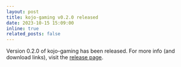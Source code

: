 ```yaml
---
layout: post
title: kojo-gaming v0.2.0 released
date: 2023-10-15 15:09:00
inline: true
related_posts: false
---
```


Version 0.2.0 of kojo-gaming has been released. For more info (and download links), visit the [release page](https://github.com/litan/kojo-gaming/releases/tag/v0.2.0).